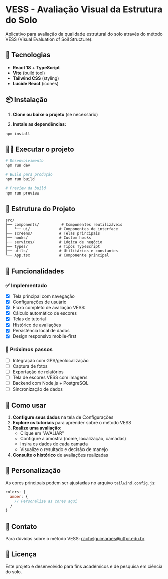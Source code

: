 # VESS - Avaliação Visual da Estrutura do Solo

Aplicativo para avaliação da qualidade estrutural do solo através do método VESS (Visual Evaluation of Soil Structure).

## 🚀 Tecnologias

- **React 18** + **TypeScript**
- **Vite** (build tool)
- **Tailwind CSS** (styling)
- **Lucide React** (ícones)

## 📦 Instalação

1. **Clone ou baixe o projeto** (se necessário)

2. **Instale as dependências:**

```bash
npm install
```

## 🏃‍♂️ Executar o projeto

```bash
# Desenvolvimento
npm run dev

# Build para produção
npm run build

# Preview da build
npm run preview
```

## 📁 Estrutura do Projeto

```
src/
├── components/          # Componentes reutilizáveis
│   └── ui/             # Componentes de interface
├── screens/            # Telas principais
├── hooks/              # Custom hooks
├── services/           # Lógica de negócio
├── types/              # Tipos TypeScript
├── utils/              # Utilitários e constantes
└── App.tsx             # Componente principal
```

## 🎯 Funcionalidades

### ✅ Implementado

- [x] Tela principal com navegação
- [x] Configurações de usuário
- [x] Fluxo completo de avaliação VESS
- [x] Cálculo automático de escores
- [x] Telas de tutorial
- [x] Histórico de avaliações
- [x] Persistência local de dados
- [x] Design responsivo mobile-first

### 🔄 Próximos passos

- [ ] Integração com GPS/geolocalização
- [ ] Captura de fotos
- [ ] Exportação de relatórios
- [ ] Tela de escores VESS com imagens
- [ ] Backend com Node.js + PostgreSQL
- [ ] Sincronização de dados

## 📱 Como usar

1. **Configure seus dados** na tela de Configurações
2. **Explore os tutoriais** para aprender sobre o método VESS
3. **Realize uma avaliação:**
   - Clique em "AVALIAR"
   - Configure a amostra (nome, localização, camadas)
   - Insira os dados de cada camada
   - Visualize o resultado e decisão de manejo
4. **Consulte o histórico** de avaliações realizadas

## 🎨 Personalização

As cores principais podem ser ajustadas no arquivo `tailwind.config.js`:

```javascript
colors: {
  amber: {
    // Personalize as cores aqui
  }
}
```

## 📧 Contato

Para dúvidas sobre o método VESS: rachelguimaraes@utfpr.edu.br

## 📄 Licença

Este projeto é desenvolvido para fins acadêmicos e de pesquisa em ciência do solo.
